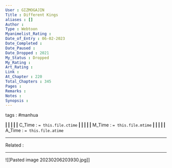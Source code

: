 ```yaml
---
User : GIZMOGAJIN
Title : Different Kings
aliases : []
Author : 
Type : Webtoon
Myanimelist_Rating : 
Date_of_Entry : 06-02-2023 
Date_Completed : 
Date_Paused : 
Date_Dropped : 2021
My_Status : Dropped
My_Rating : 
Art_Rating : 
Link : 
At_Chapter : 220
Total_Chapters : 345
Pages : 
Remarks : 
Notes : 
Synopsis : 
---
```

 tags : #manhua 

**|  |  |  |  |** C_Time : `= this.file.ctime` **|  |  |  |  |** M_Time : `= this.file.mtime` **|  |  |  |  |** A_Time : `= this.file.atime` 

---
Related : 

---
![[Pasted image 20230206203930.jpg]]